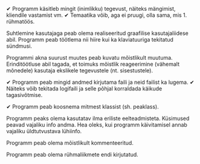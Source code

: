 ✔ Programm käsitleb mingit (inimlikku) tegevust, näiteks mängimist, kliendile vastamist vm. 
✔ Temaatika võib, aga ei pruugi, olla sama, mis 1. rühmatöös.

Suhtlemine kasutajaga peab olema realiseeritud graafilise kasutajaliidese abil. 
Programm peab töötlema nii hiire kui ka klaviatuuriga tekitatud sündmusi.

Programmi akna suurust muutes peab kuvatu mõistlikult muutuma.
Erinditöötluse abil tagada, et toimuks mõistlik reageerimine (vähemalt mõnedele) kasutaja ekslikele tegevustele (nt. sisestustele).

✔ Programm peab mingid andmed kirjutama faili ja neid failist ka lugema. 
✔ Näiteks võib tekitada logifaili ja selle põhjal korraldada käikude tagasivõtmise.

✔ Programm peab koosnema mitmest klassist (sh. peaklass).

Programm peaks olema kasutatav ilma eriliste eelteadmisteta. 
Küsimused peavad vajaliku info andma. Hea oleks, kui programm käivitamisel annab vajaliku üldtutvustava lühiinfo.

Programm peab olema mõistlikult kommenteeritud.

Programm peab olema rühmaliikmete endi kirjutatud.
